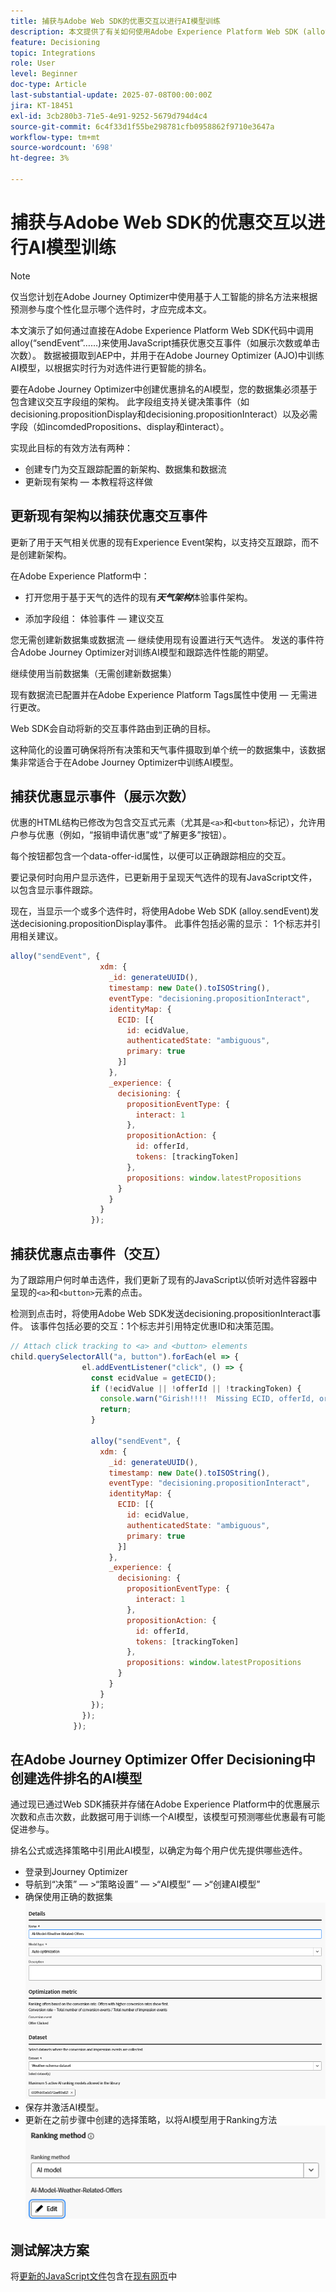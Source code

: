 ```yaml
---
title: 捕获与Adobe Web SDK的优惠交互以进行AI模型训练
description: 本文提供了有关如何使用Adobe Experience Platform Web SDK (alloy.js)捕获用户交互数据（例如优惠展示次数和点击次数）的指导。 这些数据可作为 Adobe Journey Optimizer（AJO）中 AI 模型训练的基础，帮助基于用户行为和上下文信号智能排序产品建议内容。
feature: Decisioning
topic: Integrations
role: User
level: Beginner
doc-type: Article
last-substantial-update: 2025-07-08T00:00:00Z
jira: KT-18451
exl-id: 3cb280b3-71e5-4e91-9252-5679d794d4c4
source-git-commit: 6c4f33d1f55be298781cfb0958862f9710e3647a
workflow-type: tm+mt
source-wordcount: '698'
ht-degree: 3%

---
```


# 捕获与Adobe Web SDK的优惠交互以进行AI模型训练

>[!NOTE]
>
> 仅当您计划在Adobe Journey Optimizer中使用基于人工智能的排名方法来根据预测参与度个性化显示哪个选件时，才应完成本文。



本文演示了如何通过直接在Adobe Experience Platform Web SDK代码中调用alloy(“sendEvent”……)来使用JavaScript捕获优惠交互事件（如展示次数或单击次数）。 数据被摄取到AEP中，并用于在Adobe Journey Optimizer (AJO)中训练AI模型，以根据实时行为对选件进行更智能的排名。

要在Adobe Journey Optimizer中创建优惠排名的AI模型，您的数据集必须基于包含建议交互字段组的架构。 此字段组支持关键决策事件（如decisioning.propositionDisplay和decisioning.propositionInteract）以及必需字段（如incomdedPropositions、display和interact）。

实现此目标的有效方法有两种：

- 创建专门为交互跟踪配置的新架构、数据集和数据流
- 更新现有架构 — 本教程将这样做



## 更新现有架构以捕获优惠交互事件

更新了用于天气相关优惠的现有Experience Event架构，以支持交互跟踪，而不是创建新架构。

在Adobe Experience Platform中：

- 打开您用于基于天气的选件的现有&#x200B;_**天气架构**_&#x200B;体验事件架构。

- 添加字段组：
体验事件 — 建议交互

您无需创建新数据集或数据流 — 继续使用现有设置进行天气选件。 发送的事件符合Adobe Journey Optimizer对训练AI模型和跟踪选件性能的期望。


继续使用当前数据集（无需创建新数据集）

现有数据流已配置并在Adobe Experience Platform Tags属性中使用 — 无需进行更改。

Web SDK会自动将新的交互事件路由到正确的目标。

这种简化的设置可确保将所有决策和天气事件摄取到单个统一的数据集中，该数据集非常适合于在Adobe Journey Optimizer中训练AI模型。


## 捕获优惠显示事件（展示次数）

优惠的HTML结构已修改为包含交互式元素（尤其是`<a>`和`<button>`标记），允许用户参与优惠（例如，“报销申请优惠”或“了解更多”按钮）。

每个按钮都包含一个data-offer-id属性，以便可以正确跟踪相应的交互。



要记录何时向用户显示选件，已更新用于呈现天气选件的现有JavaScript文件，以包含显示事件跟踪。

现在，当显示一个或多个选件时，将使用Adobe Web SDK (alloy.sendEvent)发送decisioning.propositionDisplay事件。 此事件包括必需的显示： 1个标志并引用相关建议。


```javascript
alloy("sendEvent", {
                    xdm: {
                      _id: generateUUID(),
                      timestamp: new Date().toISOString(),
                      eventType: "decisioning.propositionInteract",
                      identityMap: {
                        ECID: [{
                          id: ecidValue,
                          authenticatedState: "ambiguous",
                          primary: true
                        }]
                      },
                      _experience: {
                        decisioning: {
                          propositionEventType: {
                            interact: 1
                          },
                          propositionAction: {
                            id: offerId,
                            tokens: [trackingToken]
                          },
                          propositions: window.latestPropositions
                        }
                      }
                    }
                  });
```

## 捕获优惠点击事件（交互）

为了跟踪用户何时单击选件，我们更新了现有的JavaScript以侦听对选件容器中呈现的`<a>`和`<button>`元素的点击。

检测到点击时，将使用Adobe Web SDK发送decisioning.propositionInteract事件。 该事件包括必要的交互：1个标志并引用特定优惠ID和决策范围。

```javascript
// Attach click tracking to <a> and <button> elements
child.querySelectorAll("a, button").forEach(el => {
                el.addEventListener("click", () => {
                  const ecidValue = getECID();
                  if (!ecidValue || !offerId || !trackingToken) {
                    console.warn("Girish!!!!  Missing ECID, offerId, or trackingToken. Interaction event not sent.");
                    return;
                  }

                  alloy("sendEvent", {
                    xdm: {
                      _id: generateUUID(),
                      timestamp: new Date().toISOString(),
                      eventType: "decisioning.propositionInteract",
                      identityMap: {
                        ECID: [{
                          id: ecidValue,
                          authenticatedState: "ambiguous",
                          primary: true
                        }]
                      },
                      _experience: {
                        decisioning: {
                          propositionEventType: {
                            interact: 1
                          },
                          propositionAction: {
                            id: offerId,
                            tokens: [trackingToken]
                          },
                          propositions: window.latestPropositions
                        }
                      }
                    }
                  });
                });
              });
```

## 在Adobe Journey Optimizer Offer Decisioning中创建选件排名的AI模型

通过现已通过Web SDK捕获并存储在Adobe Experience Platform中的优惠展示次数和点击次数，此数据可用于训练一个AI模型，该模型可预测哪些优惠最有可能促进参与。

排名公式或选择策略中引用此AI模型，以确定为每个用户优先提供哪些选件。
- 登录到Journey Optimizer
- 导航到“决策” — >“策略设置” — >“AI模型” — >“创建AI模型”
- 确保使用正确的数据集
  ![ai-model](assets/ai-model.png)
- 保存并激活AI模型。
- 更新在之前步骤中创建的选择策略，以将AI模型用于Ranking方法
  ![update-selection-strategy](assets/update-selection-strategy.png)

## 测试解决方案

将[更新的JavaScript文件](assets/ai-model.js)包含在[现有网页](assets/weather-offers.html)中
